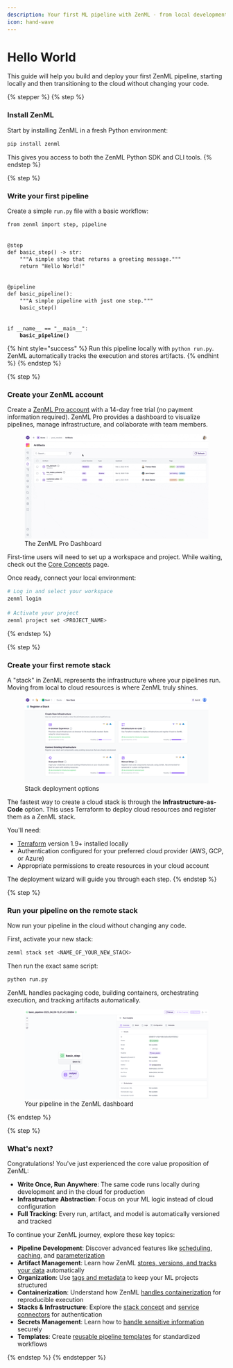 ```yaml
---
description: Your first ML pipeline with ZenML - from local development to cloud deployment in minutes.
icon: hand-wave
---
```


# Hello World

This guide will help you build and deploy your first ZenML pipeline, starting locally and then transitioning to the cloud without changing your code.

{% stepper %}
{% step %}
### Install ZenML

Start by installing ZenML in a fresh Python environment:

```bash
pip install zenml
```

This gives you access to both the ZenML Python SDK and CLI tools.
{% endstep %}

{% step %}
### Write your first pipeline

Create a simple `run.py` file with a basic workflow:

<pre class="language-python"><code class="lang-python">from zenml import step, pipeline


@step
def basic_step() -> str:
    """A simple step that returns a greeting message."""
    return "Hello World!"


@pipeline
def basic_pipeline():
    """A simple pipeline with just one step."""
    basic_step()


if __name__ == "__main__":
<strong>    basic_pipeline()
</strong></code></pre>

{% hint style="success" %}
Run this pipeline locally with `python run.py`. ZenML automatically tracks the execution and stores artifacts.
{% endhint %}
{% endstep %}

{% step %}
### Create your ZenML account

Create a [ZenML Pro account](https://zenml.io/pro) with a 14-day free trial (no payment information required). ZenML Pro provides a dashboard to visualize pipelines, manage infrastructure, and collaborate with team members.

<figure><img src="../.gitbook/assets/dcp_walkthrough (1).gif" alt="ZenML Pro Dashboard"><figcaption>The ZenML Pro Dashboard</figcaption></figure>

First-time users will need to set up a workspace and project. While waiting, check out the [Core Concepts](core-concepts.md) page.

Once ready, connect your local environment:

```bash
# Log in and select your workspace
zenml login

# Activate your project
zenml project set <PROJECT_NAME>
```
{% endstep %}

{% step %}
### Create your first remote stack

A "stack" in ZenML represents the infrastructure where your pipelines run. Moving from local to cloud resources is where ZenML truly shines.

<figure><img src="../.gitbook/assets/Screenshot 2025-04-09 at 14.56.35.png" alt="ZenML Stack Deployment Options"><figcaption>Stack deployment options</figcaption></figure>

The fastest way to create a cloud stack is through the **Infrastructure-as-Code** option. This uses Terraform to deploy cloud resources and register them as a ZenML stack.

You'll need:
* [Terraform](https://www.terraform.io/downloads.html) version 1.9+ installed locally
* Authentication configured for your preferred cloud provider (AWS, GCP, or Azure)
* Appropriate permissions to create resources in your cloud account

The deployment wizard will guide you through each step.
{% endstep %}

{% step %}
### Run your pipeline on the remote stack

Now run your pipeline in the cloud without changing any code.

First, activate your new stack:

```bash
zenml stack set <NAME_OF_YOUR_NEW_STACK>
```

Then run the exact same script:

```bash
python run.py
```

ZenML handles packaging code, building containers, orchestrating execution, and tracking artifacts automatically.

<figure><img src="../.gitbook/assets/Screenshot 2025-04-09 at 15.02.42.png" alt="Pipeline Run in ZenML Dashboard"><figcaption>Your pipeline in the ZenML dashboard</figcaption></figure>
{% endstep %}

{% step %}
### What's next?

Congratulations! You've just experienced the core value proposition of ZenML:

* **Write Once, Run Anywhere**: The same code runs locally during development and in the cloud for production
* **Infrastructure Abstraction**: Focus on your ML logic instead of cloud configuration
* **Full Tracking**: Every run, artifact, and model is automatically versioned and tracked

To continue your ZenML journey, explore these key topics:

* **Pipeline Development**: Discover advanced features like [scheduling](../how-to/pipeline-development/build-pipelines/schedule-a-pipeline.md), [caching](../how-to/steps-pipelines/advanced_features.md#caching), and [parameterization](../how-to/pipeline-development/use-configuration-files/runtime-configuration.md)
* **Artifact Management**: Learn how ZenML [stores, versions, and tracks your data](../how-to/artifacts/artifacts.md) automatically
* **Organization**: Use [tags and metadata](../how-to/tag-runs-and-artifacts.md) to keep your ML projects structured
* **Containerization**: Understand how ZenML [handles containerization](../how-to/containerization/containerize-your-pipeline.md) for reproducible execution
* **Stacks & Infrastructure**: Explore the [stack concept](../how-to/stack-components/stack_components.md) and [service connectors](../how-to/stack-components/service_connectors.md) for authentication
* **Secrets Management**: Learn how to [handle sensitive information](../how-to/infrastructure-deployment/auth-management/manage-secrets.md) securely
* **Templates**: Create [reusable pipeline templates](../how-to/trigger-pipelines/use-templates-python.md) for standardized workflows

{% endstep %}
{% endstepper %}
